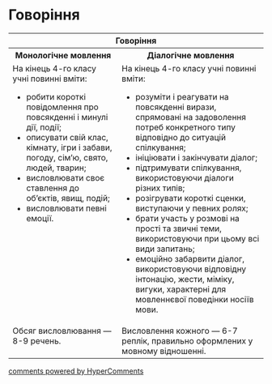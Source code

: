 <div id="hypercomments_widget" class="js-hypercomments-widget invisible"></div>

# Говоріння

<table>
<thead>
  <tr>
    <th colspan="2">Говоріння</th>
  </tr>
</thead>
<tbody>
            <tr>
                <th>Монологічне мовлення</th>
                <th>Діалогічне мовлення</th>
            </tr>
            <tr>
<td style="vertical-align:top !important;">
На кінець 4-го класу учні повинні вміти:
<ul>
<li>робити короткі повідомлення про повсякденні і минулі дії, події;</li>
<li>описувати свій клас, кімнату, ігри і забави, погоду, сім’ю, свято, людей, тварин;</li>
<li>висловлювати своє ставлення до об’єктів, явищ, подій;</li>
<li>висловлювати певні емоції.</li>
</ul>
</td>
<td style="vertical-align:top !important;">
На кінець 4-го класу учні повинні вміти:
<ul>
<li>розуміти і реагувати на повсякденні вирази, спрямовані на задоволення потреб конкретного типу відповідно до ситуацій спілкування;</li>
<li>ініціювати і закінчувати діалог;</li>
<li>підтримувати спілкування, використовуючи діалоги різних типів;</li>
<li>розігрувати короткі сценки, виступаючи у певних ролях;</li>
<li>брати участь у розмові на прості та звичні теми, використовуючи при цьому всі види запитань;</li>
<li>емоційно забарвити діалог, використовуючи відповідну інтонацію, жести, міміку, вигуки, характерні для мовленнєвої поведінки носіїв мови.</li>
</ul>
</td>
            <tr>
<td style="vertical-align:top !important;">
Обсяг висловлювання — 8-9 речень.
</td>
<td style="vertical-align:top !important;">
Висловлення кожного — 6-7 реплік, правильно оформлених у мовному відношенні.
</td>
</tbody>
</table>

<div class="js-hypercomments-container">
    <a href="http://hypercomments.com" class="hc-link" title="comments widget">comments powered by HyperComments</a>
</div>
